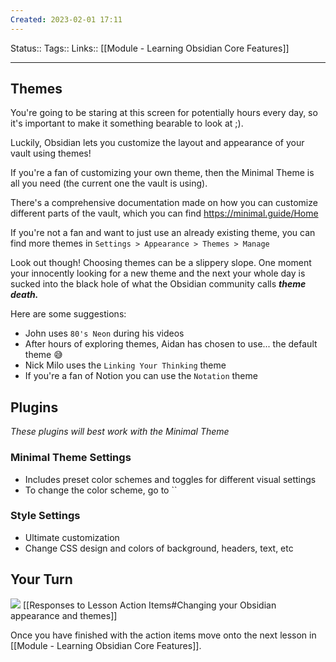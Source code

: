 ```yaml
---
Created: 2023-02-01 17:11
---
```

Status::
Tags::
Links:: [[Module - Learning Obsidian Core Features]]
___

## Themes
You're going to be staring at this screen for potentially hours every day, so it's important to make it something bearable to look at ;).

Luckily, Obsidian lets you customize the layout and appearance of your vault using themes!

If you're a fan of customizing your own theme, then the Minimal Theme is all you need (the current one the vault is using).

There's a comprehensive documentation made on how you can customize different parts of the vault, which you can find https://minimal.guide/Home

If you're not a fan and want to just use an already existing theme, you can find more themes in `Settings > Appearance > Themes > Manage`

Look out though! Choosing themes can be a slippery slope. One moment your innocently looking for a new theme and the next your whole day is sucked into the black hole of what the Obsidian community calls ***theme death.***

Here are some suggestions:
- John uses `80's Neon` during his videos
- After hours of exploring themes, Aidan has chosen to use... the default theme 😅
- Nick Milo uses the `Linking Your Thinking` theme
- If you're a fan of Notion you can use the `Notation` theme

## Plugins
*These plugins will best work with the Minimal Theme*
### Minimal Theme Settings
- Includes preset color schemes and toggles for different visual settings
- To change the color scheme, go to ``
### Style Settings
- Ultimate customization 
- Change CSS design and colors of background, headers, text, etc

## Your Turn
![](https://embed.filekitcdn.com/e/ipyk1kAZUAWQreQYS6UoFE/9sJ5rRzrt5h7ykMavk6Nub)
[[Responses to Lesson Action Items#Changing your Obsidian appearance and themes]]

Once you have finished with the action items move onto the next lesson in [[Module - Learning Obsidian Core Features]].

